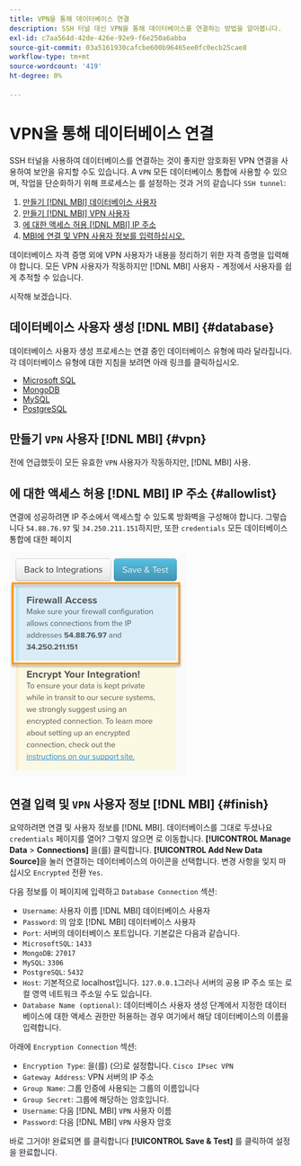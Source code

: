 ```yaml
---
title: VPN을 통해 데이터베이스 연결
description: SSH 터널 대신 VPN을 통해 데이터베이스를 연결하는 방법을 알아봅니다.
exl-id: c7aa564d-42de-426e-92e9-f6e250a6abba
source-git-commit: 03a5161930cafcbe600b96465ee0fc0ecb25cae8
workflow-type: tm+mt
source-wordcount: '419'
ht-degree: 0%

---
```


# VPN을 통해 데이터베이스 연결

SSH 터널을 사용하여 데이터베이스를 연결하는 것이 좋지만 암호화된 VPN 연결을 사용하여 보안을 유지할 수도 있습니다. A `VPN` 모든 데이터베이스 통합에 사용할 수 있으며, 작업을 단순화하기 위해 프로세스는 를 설정하는 것과 거의 같습니다 `SSH tunnel`:

1. [만들기 [!DNL MBI] 데이터베이스 사용자](#database)
1. [만들기 [!DNL MBI] VPN 사용자](#vpn)
1. [에 대한 액세스 허용 [!DNL MBI] IP 주소](#allowlist)
1. [MBI에 연결 및 VPN 사용자 정보를 입력하십시오.](#finish)

데이터베이스 자격 증명 외에 VPN 사용자가 내용을 정리하기 위한 자격 증명을 입력해야 합니다. 모든 VPN 사용자가 작동하지만 [!DNL MBI] 사용자 - 계정에서 사용자를 쉽게 추적할 수 있습니다.

시작해 보겠습니다.

## 데이터베이스 사용자 생성 [!DNL MBI] {#database}

데이터베이스 사용자 생성 프로세스는 연결 중인 데이터베이스 유형에 따라 달라집니다. 각 데이터베이스 유형에 대한 지침을 보려면 아래 링크를 클릭하십시오.

* [Microsoft SQL](../integrations/microsoft-sql-server.md)
* [MongoDB](../integrations/databases-via-a-vpn.md)
* [MySQL](../integrations/mysql-via-a-direct-connection.md)
* [PostgreSQL](../integrations/postgresql.md)

## 만들기 `VPN` 사용자 [!DNL MBI] {#vpn}

전에 언급했듯이 모든 유효한 `VPN` 사용자가 작동하지만, [!DNL MBI] 사용.

## 에 대한 액세스 허용 [!DNL MBI] IP 주소 {#allowlist}

연결에 성공하려면 IP 주소에서 액세스할 수 있도록 방화벽을 구성해야 합니다. 그렇습니다 `54.88.76.97` 및 `34.250.211.151`하지만, 또한 `credentials` 모든 데이터베이스 통합에 대한 페이지

![MBI_Allow_Access_IPs.png](../../../assets/MBI_allow_access_IPs.png)

## 연결 입력 및 `VPN` 사용자 정보 [!DNL MBI] {#finish}

요약하려면 연결 및 사용자 정보를 [!DNL MBI]. 데이터베이스를 그대로 두셨나요 `credentials` 페이지를 열어? 그렇지 않으면 로 이동합니다. **[!UICONTROL Manage Data** > **Connections]** 을(를) 클릭합니다. **[!UICONTROL Add New Data Source]**&#x200B;을 눌러 연결하는 데이터베이스의 아이콘을 선택합니다. 변경 사항을 잊지 마십시오 `Encrypted` 전환 `Yes`.

다음 정보를 이 페이지에 입력하고 `Database Connection` 섹션:

* `Username`: 사용자 이름 [!DNL MBI] 데이터베이스 사용자
* `Password`: 의 암호 [!DNL MBI] 데이터베이스 사용자
* `Port`: 서버의 데이터베이스 포트입니다. 기본값은 다음과 같습니다.
* `MicrosoftSQL`: `1433`
* `MongoDB`: `27017`
* `MySQL`: `3306`
* `PostgreSQL`: `5432`
* `Host`: 기본적으로 localhost입니다. `127.0.0.1`그러나 서버의 공용 IP 주소 또는 로컬 영역 네트워크 주소일 수도 있습니다.
* `Database Name (optional)`: 데이터베이스 사용자 생성 단계에서 지정한 데이터베이스에 대한 액세스 권한만 허용하는 경우 여기에서 해당 데이터베이스의 이름을 입력합니다.

아래에 `Encryption Connection` 섹션:

* `Encryption Type`: 을(를) (으)로 설정합니다. `Cisco IPsec VPN`
* `Gateway Address`: VPN 서버의 IP 주소
* `Group Name`: 그룹 인증에 사용되는 그룹의 이름입니다
* `Group Secret`: 그룹에 해당하는 암호입니다.
* `Username`: 다음 [!DNL MBI] `VPN` 사용자 이름
* `Password`: 다음 [!DNL MBI] `VPN` 사용자 암호

바로 그거야! 완료되면 를 클릭합니다 **[!UICONTROL Save & Test]** 를 클릭하여 설정을 완료합니다.
